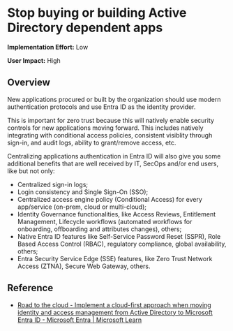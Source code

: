 # Stop buying or building Active Directory dependent apps

**Implementation Effort:** Low

**User Impact:** High

## Overview
New applications procured or built by the organization should use modern authentication protocols and use Entra ID as the identity provider.

This is important for zero trust because this will natively enable security controls for new applications moving forward. This includes natively integrating with conditional access policies, consistent visiblity through sign-in, and audit logs, ability to grant/remove access, etc.

Centralizing applications authentication in Entra ID will also give you some additional benefits that are well received by IT, SecOps and/or end users, like but not only:
- Centralized sign-in logs;
- Login consistency and Single Sign-On (SSO);
- Centralized access engine policy (Conditional Access) for every app/service (on-prem, cloud or multi-cloud);
- Identity Governance functionalities, like Access Reviews, Entitlement Management, Lifecycle workflows (automated workflows for onboarding, offboarding and attributes changes), others;
- Native Entra ID features like Self-Service Password Reset (SSPR), Role Based Access Control (RBAC), regulatory compliance, global availability, others;
- Entra Security Service Edge (SSE) features, like Zero Trust Network Access (ZTNA), Secure Web Gateway, others.


## Reference
* [Road to the cloud - Implement a cloud-first approach when moving identity and access management from Active Directory to Microsoft Entra ID - Microsoft Entra | Microsoft Learn](https://learn.microsoft.com/en-us/entra/architecture/road-to-the-cloud-implement#applications)
